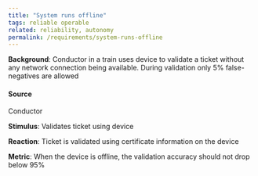 ```yaml
---
title: "System runs offline"
tags: reliable operable
related: reliability, autonomy
permalink: /requirements/system-runs-offline
---
```


<div class="quality-requirement" markdown="1">

**Background**: Conductor in a train uses device to validate a ticket without any network connection being available. During validation only 5% false-negatives are allowed

#### Source

Conductor

**Stimulus**: Validates ticket using device

**Reaction**: Ticket is validated using certificate information on the device

**Metric**: When the device is offline, the validation accuracy should not drop below 95%


</div><br>




